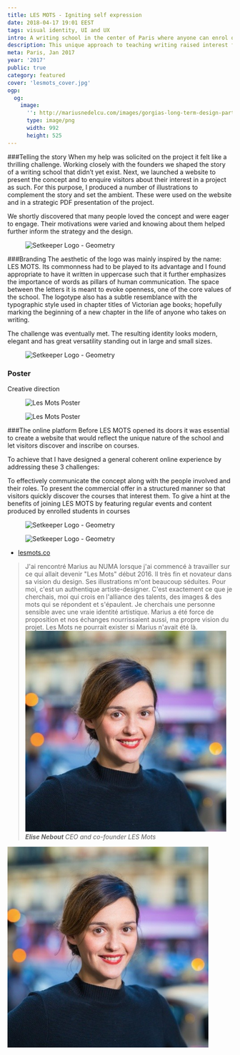 ```yaml
---
title: LES MOTS - Igniting self expression
date: 2018-04-17 19:01 EEST
tags: visual identity, UI and UX
intro: A writing school in the center of Paris where anyone can enrol on courses given by established writers.
description: This unique approach to teaching writing raised interest from the start. 60% of the courses were booked in less than 3 weeks after opening. LES MOTS is now established in it’s singularity having expanded it’s program to include a wider variety of courses and events. Since it’s debut in jan 2016 it received increased interest. This is shown by the growing number of people enrolled with each new semester as well as registered users and overall websites visits.
meta: Paris, Jan 2017
year: '2017'
public: true
category: featured
cover: 'lesmots_cover.jpg'
ogp:
  og:
    image:
      '': http://mariusnedelcu.com/images/gorgias-long-term-design-partners/lesmots_cover.jpg
      type: image/png
      width: 992
      height: 525
---
```


###Telling the story
When my help was solicited on the project it felt like a thrilling challenge. Working closely with the founders we shaped the story of a writing school that didn’t yet exist. Next, we launched a website to present the concept and to enquire visitors about their interest in a project as such. For this purpose, I produced a number of illustrations to complement the story and set the ambient. These were used on the website and in a strategic PDF presentation of the project.

We shortly discovered that many people loved the concept and were eager to engage. Their motivations were varied and knowing about them helped further inform the strategy and the design.

<figure class="one">
	<img src="/images/les-mots-igniting-self-expression/lesmots_img_1.jpg" alt="Setkeeper Logo - Geometry">
</figure>

###Branding
The aesthetic of the logo was mainly inspired by the name: LES MOTS. Its commonness had to be played to its advantage and I found appropriate to have it written in uppercase such that it further emphasizes the importance of words as pillars of human communication. The space between the letters it is meant to evoke openness, one of the core values of the school. The logotype also has a subtle resemblance with the typographic style used in chapter titles of Victorian age books; hopefully marking the beginning of a new chapter in the life of anyone who takes on writing.

The challenge was eventually met. The resulting identity looks modern, elegant and has great versatility standing out in large and small sizes.

<figure>
	<img src="/images/les-mots-igniting-self-expression/logo_lesmots.jpg" alt="Setkeeper Logo - Geometry">
</figure>

### Poster
Creative direction

<figure class="one">
	<img src="/images/les-mots-igniting-self-expression/poster1.jpg" alt="Les Mots Poster">
</figure>

<figure class="one">
  <img src="/images/les-mots-igniting-self-expression/poster2.jpg" alt="Les Mots Poster">
</figure>

###The online platform
Before LES MOTS opened its doors it was essential to create a website that would reflect the unique nature of the school and let visitors discover and inscribe on courses.

To achieve that I have designed a general coherent online experience by addressing these 3 challenges:

To effectively communicate the concept along with the people involved and their roles.
To present the commercial offer in a structured manner so that visitors quickly discover the courses that interest them.
To give a hint at the benefits of joining LES MOTS by featuring regular events and content produced by enrolled students in courses

<figure>
	<img src="/images/les-mots-igniting-self-expression/web_home.jpg" alt="Setkeeper Logo - Geometry">
</figure>

<figure>
  <img src="/images/les-mots-igniting-self-expression/web_course.jpg" alt="Setkeeper Logo - Geometry">
</figure>

<ul class="project-info">
  <li><a href="http://www.lesmots.co">lesmots.co</a></li>
</ul>

<div class="client">
  <blockquote class="blockquote">
    J'ai rencontré Marius au NUMA lorsque j'ai commencé à travailler sur ce qui allait devenir "Les Mots" début 2016. Il très fin et novateur dans sa vision du design. Ses illustrations m'ont beaucoup séduites. Pour moi, c'est un authentique artiste-designer. C'est exactement ce que je cherchais, moi qui crois en l'alliance des talents, des images & des mots qui se répondent et s'épaulent. Je cherchais une personne sensible avec une vraie identité artistique. Marius a été force de proposition et nos échanges nourrissaient aussi, ma propre vision du projet. Les Mots ne pourrait exister si Marius n'avait été là.
    <cite>
      <img src="/images/elise.jpeg">
      <div>
        <strong> Elise Nebout </strong>
        <span> CEO and co-founder LES Mots </span>
      </div>
    </cite>
  </blockquote>
  <div class="avatar"><img src="/images/elise.jpeg"></div>
</div>
